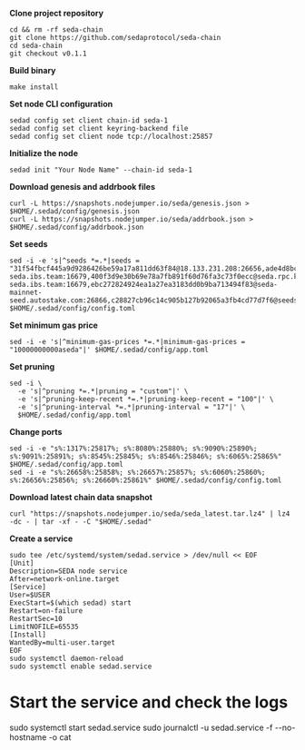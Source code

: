 **Clone project repository**
```
cd && rm -rf seda-chain
git clone https://github.com/sedaprotocol/seda-chain
cd seda-chain
git checkout v0.1.1
```
**Build binary**
```
make install
```

**Set node CLI configuration**
```
sedad config set client chain-id seda-1
sedad config set client keyring-backend file
sedad config set client node tcp://localhost:25857
```

**Initialize the node**
```
sedad init "Your Node Name" --chain-id seda-1
```

**Download genesis and addrbook files**
```
curl -L https://snapshots.nodejumper.io/seda/genesis.json > $HOME/.sedad/config/genesis.json
curl -L https://snapshots.nodejumper.io/seda/addrbook.json > $HOME/.sedad/config/addrbook.json
```

**Set seeds**
```
sed -i -e 's|^seeds *=.*|seeds = "31f54fbcf445a9d9286426be59a17a811dd63f84@18.133.231.208:26656,ade4d8bc8cbe014af6ebdf3cb7b1e9ad36f412c0@seeds.polkachu.com:25856,cec848e7d4c5a7ae305b27cda133d213435c110f@seed-seda.ibs.team:16679,400f3d9e30b69e78a7fb891f60d76fa3c73f0ecc@seda.rpc.kjnodes.com:17359,20e1000e88125698264454a884812746c2eb4807@seeds.lavenderfive.com:25856,cec848e7d4c5a7ae305b27cda133d213435c110f@seed-seda.ibs.team:16679,ebc272824924ea1a27ea3183dd0b9ba713494f83@seda-mainnet-seed.autostake.com:26866,c28827cb96c14c905b127b92065a3fb4cd77d7f6@seeds.whispernode.com:25856,b85358e035343a3b15e77e1102857dcdaf70053b@seeds.bluestake.net:24656,31f54fbcf445a9d9286426be59a17a811dd63f84@18.133.231.208:26656"|' $HOME/.sedad/config/config.toml
```

**Set minimum gas price**
```
sed -i -e 's|^minimum-gas-prices *=.*|minimum-gas-prices = "10000000000aseda"|' $HOME/.sedad/config/app.toml
```

**Set pruning**
```
sed -i \
  -e 's|^pruning *=.*|pruning = "custom"|' \
  -e 's|^pruning-keep-recent *=.*|pruning-keep-recent = "100"|' \
  -e 's|^pruning-interval *=.*|pruning-interval = "17"|' \
  $HOME/.sedad/config/app.toml
```

**Change ports**
```
sed -i -e "s%:1317%:25817%; s%:8080%:25880%; s%:9090%:25890%; s%:9091%:25891%; s%:8545%:25845%; s%:8546%:25846%; s%:6065%:25865%" $HOME/.sedad/config/app.toml
sed -i -e "s%:26658%:25858%; s%:26657%:25857%; s%:6060%:25860%; s%:26656%:25856%; s%:26660%:25861%" $HOME/.sedad/config/config.toml
```

**Download latest chain data snapshot**
```
curl "https://snapshots.nodejumper.io/seda/seda_latest.tar.lz4" | lz4 -dc - | tar -xf - -C "$HOME/.sedad"
```

**Create a service**
```
sudo tee /etc/systemd/system/sedad.service > /dev/null << EOF
[Unit]
Description=SEDA node service
After=network-online.target
[Service]
User=$USER
ExecStart=$(which sedad) start
Restart=on-failure
RestartSec=10
LimitNOFILE=65535
[Install]
WantedBy=multi-user.target
EOF
sudo systemctl daemon-reload
sudo systemctl enable sedad.service
```

# Start the service and check the logs
sudo systemctl start sedad.service
sudo journalctl -u sedad.service -f --no-hostname -o cat
